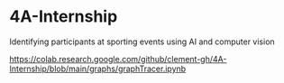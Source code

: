 # 4A-Internship
Identifying participants at sporting events using AI and computer vision

https://colab.research.google.com/github/clement-gh/4A-Internship/blob/main/graphs/graphTracer.ipynb
